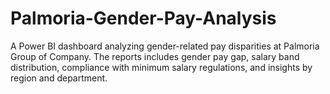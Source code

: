 # Palmoria-Gender-Pay-Analysis
A Power BI dashboard analyzing gender-related pay disparities at Palmoria Group of Company. The reports includes gender pay gap, salary band distribution, compliance with minimum salary regulations, and insights by region and department. 
